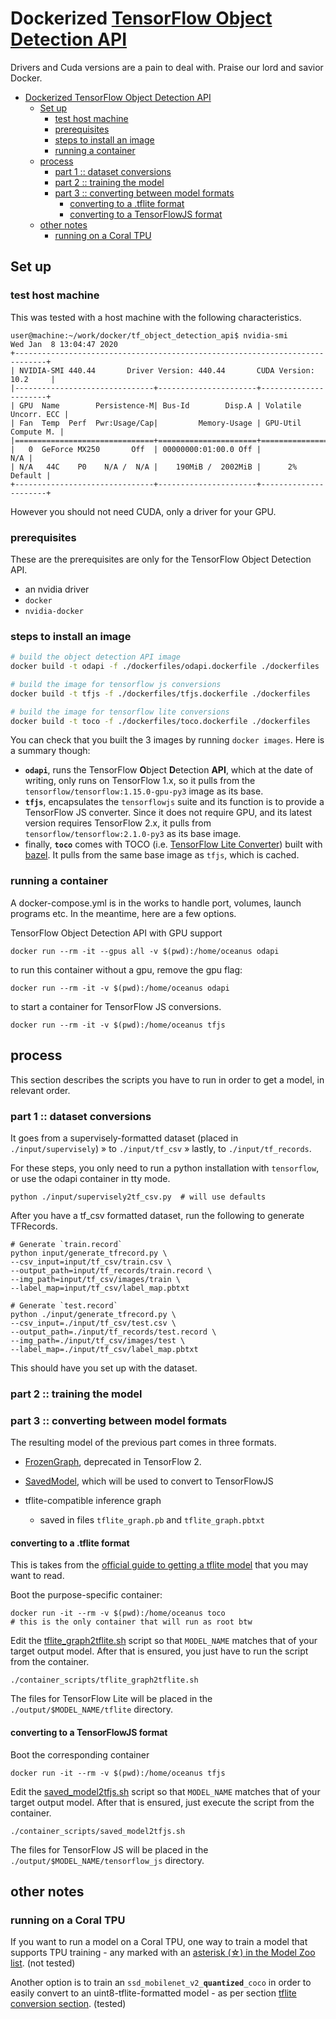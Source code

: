 # Dockerized [TensorFlow Object Detection API](https://github.com/tensorflow/models/tree/master/research/object_detection)

Drivers and Cuda versions are a pain to deal with. Praise our lord and savior Docker.

- [Dockerized TensorFlow Object Detection API](#dockerized-tensorflow-object-detection-api)
  - [Set up](#set-up)
    - [test host machine](#test-host-machine)
    - [prerequisites](#prerequisites)
    - [steps to install an image](#steps-to-install-an-image)
    - [running a container](#running-a-container)
  - [process](#process)
    - [part 1 :: dataset conversions](#part-1--dataset-conversions)
    - [part 2 :: training the model](#part-2--training-the-model)
    - [part 3 :: converting between model formats](#part-3--converting-between-model-formats)
      - [converting to a .tflite format](#converting-to-a-tflite-format)
      - [converting to a TensorFlowJS format](#converting-to-a-tensorflowjs-format)
  - [other notes](#other-notes)
    - [running on a Coral TPU](#running-on-a-coral-tpu)
  

## Set up

### test host machine

This was tested with a host machine with the following characteristics.

```console
user@machine:~/work/docker/tf_object_detection_api$ nvidia-smi
Wed Jan  8 13:04:47 2020       
+-----------------------------------------------------------------------------+
| NVIDIA-SMI 440.44       Driver Version: 440.44       CUDA Version: 10.2     |
|-------------------------------+----------------------+----------------------+
| GPU  Name        Persistence-M| Bus-Id        Disp.A | Volatile Uncorr. ECC |
| Fan  Temp  Perf  Pwr:Usage/Cap|         Memory-Usage | GPU-Util  Compute M. |
|===============================+======================+======================|
|   0  GeForce MX250       Off  | 00000000:01:00.0 Off |                  N/A |
| N/A   44C    P0    N/A /  N/A |    190MiB /  2002MiB |      2%      Default |
+-------------------------------+----------------------+----------------------+
```

However you should not need CUDA, only a driver for your GPU.


### prerequisites

These are the prerequisites are only for the TensorFlow Object Detection API.
- an nvidia driver
- `docker`
- `nvidia-docker`

### steps to install an image

```bash
# build the object detection API image
docker build -t odapi -f ./dockerfiles/odapi.dockerfile ./dockerfiles

# build the image for tensorflow js conversions
docker build -t tfjs -f ./dockerfiles/tfjs.dockerfile ./dockerfiles

# build the image for tensorflow lite conversions
docker build -t toco -f ./dockerfiles/toco.dockerfile ./dockerfiles
```

You can check that you built the 3 images by running `docker images`. Here is a summary though:
- **`odapi`**, runs the TensorFlow **O**bject **D**etection **API**, which at the date of writing, only runs on TensorFlow 1.x, so it pulls from the `tensorflow/tensorflow:1.15.0-gpu-py3` image as its base.
- **`tfjs`**, encapsulates the `tensorflowjs` suite and its function is to provide a TensorFlow JS converter. Since it does not require GPU, and its latest version requires TensorFlow 2.x, it pulls from `tensorflow/tensorflow:2.1.0-py3` as its base image.
- finally, **`toco`** comes with TOCO (i.e. [TensorFlow Lite Converter](https://github.com/tensorflow/tensorflow/tree/master/tensorflow/lite/toco)) built with [bazel](bazel.build). It pulls from the same base image as `tfjs`, which is cached.

### running a container

A docker-compose.yml is in the works to handle port, volumes, launch programs etc.
In the meantime, here are a few options.

TensorFlow Object Detection API with GPU support

```shell
docker run --rm -it --gpus all -v $(pwd):/home/oceanus odapi
```

to run this container without a gpu, remove the gpu flag:

```shell
docker run --rm -it -v $(pwd):/home/oceanus odapi
```

to start a container for TensorFlow JS conversions.

```shell
docker run --rm -it -v $(pwd):/home/oceanus tfjs
```


## process

This section describes the scripts you have to run in order to get a model, in relevant order.

### part 1 :: dataset conversions

It goes from a supervisely-formatted dataset (placed in `./input/supervisely`) » to `./input/tf_csv` » lastly, to `./input/tf_records`.

For these steps, you only need to run a python installation with `tensorflow`, or use the odapi container in tty mode.

```shell
python ./input/supervisely2tf_csv.py  # will use defaults
```

After you have a tf_csv formatted dataset, run the following to generate TFRecords.

```shell
# Generate `train.record`
python input/generate_tfrecord.py \
--csv_input=input/tf_csv/train.csv \
--output_path=input/tf_records/train.record \
--img_path=input/tf_csv/images/train \
--label_map=input/tf_csv/label_map.pbtxt

# Generate `test.record`
python ./input/generate_tfrecord.py \
--csv_input=./input/tf_csv/test.csv \
--output_path=./input/tf_records/test.record \
--img_path=./input/tf_csv/images/test \
--label_map=./input/tf_csv/label_map.pbtxt
```

This should have you set up with the dataset.


### part 2 :: training the model

### part 3 :: converting between model formats

The resulting model of the previous part comes in three formats.

- [FrozenGraph](), deprecated in TensorFlow 2.
- [SavedModel](https://www.tensorflow.org/guide/saved_model), which will be used to convert to TensorFlowJS

- tflite-compatible inference graph
  - saved in files `tflite_graph.pb` and `tflite_graph.pbtxt`


#### converting to a .tflite format

This is takes from the [official guide to getting a tflite model](https://github.com/tensorflow/models/blob/master/research/object_detection/g3doc/running_on_mobile_tensorflowlite.md) that you may want to read.

Boot the purpose-specific container:

```shell
docker run -it --rm -v $(pwd):/home/oceanus toco
# this is the only container that will run as root btw
```

Edit the [tflite_graph2tflite.sh](./container_scripts/tflite_graph2tflite.sh) script so that `MODEL_NAME` matches that of your target output model. After that is ensured, you just have to run
the script from the container.

```shell
./container_scripts/tflite_graph2tflite.sh
```

The files for TensorFlow Lite will be placed in the `./output/$MODEL_NAME/tflite` directory.


#### converting to a TensorFlowJS format

Boot the corresponding container

```shell
docker run -it --rm -v $(pwd):/home/oceanus tfjs 
```

Edit the [saved_model2tfjs.sh](./container_scripts/saved_model2tfjs.sh) script so that `MODEL_NAME` matches that of your target output model. After that is ensured, just execute the script from the container.

```shell
./container_scripts/saved_model2tfjs.sh
```

The files for TensorFlow JS will be placed in the `./output/$MODEL_NAME/tensorflow_js` directory.


## other notes

### running on a Coral TPU
If you want to run a model on a Coral TPU, one way to train a model
that supports TPU training - any marked with an [asterisk (☆) in the Model Zoo list](https://github.com/tensorflow/models/blob/master/research/object_detection/g3doc/detection_model_zoo.md#coco-trained-models). (not tested)

Another option is to train an `ssd_mobilenet_v2_`**`quantized`**`_coco` in order to easily convert to an uint8-tflite-formatted model - as per section [tflite conversion section](#converting-to-a-tflite-format). (tested)


